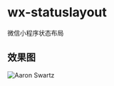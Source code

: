 # wx-statuslayout
微信小程序状态布局

## 效果图

![Aaron Swartz](https://raw.githubusercontent.com/smshen/MarkdownPhotos/master/Res/test.jpg)
